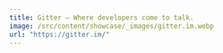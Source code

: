 ```yaml
---
title: Gitter — Where developers come to talk.
image: /src/content/showcase/_images/gitter.im.webp
url: "https://gitter.im/"
---
```

